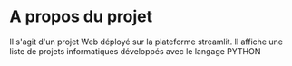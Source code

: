 # A propos du projet
Il s'agit d'un projet Web déployé sur la plateforme streamlit.
Il affiche une liste de projets informatiques développés avec le langage PYTHON


